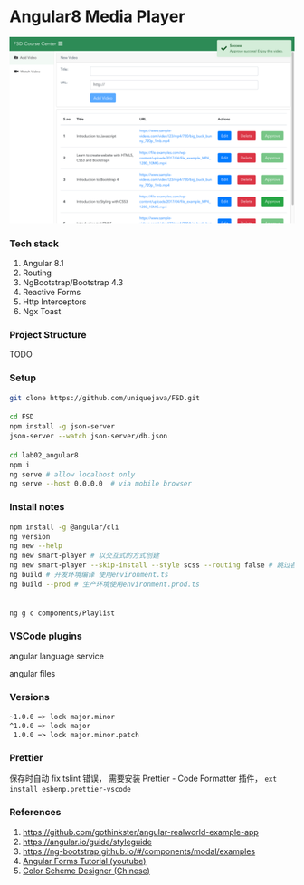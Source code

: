 # Angular8 Media Player

![angular8 screenshot](./fsd_angular8_screen.png)

### Tech stack

1. Angular 8.1
2. Routing
3. NgBootstrap/Bootstrap 4.3
4. Reactive Forms
5. Http Interceptors
6. Ngx Toast

### Project Structure

TODO

### Setup

```sh
git clone https://github.com/uniquejava/FSD.git

cd FSD
npm install -g json-server
json-server --watch json-server/db.json

cd lab02_angular8
npm i
ng serve # allow localhost only
ng serve --host 0.0.0.0  # via mobile browser
```

### Install notes

```sh
npm install -g @angular/cli
ng version
ng new --help
ng new smart-player # 以交互式的方式创建
ng new smart-player --skip-install --style scss --routing false # 跳过各种提示
ng build # 开发环境编译 使用environment.ts
ng build --prod # 生产环境使用environment.prod.ts


ng g c components/Playlist
```

### VSCode plugins

angular language service

angular files

### Versions

```
~1.0.0 => lock major.minor
^1.0.0 => lock major
 1.0.0 => lock major.minor.patch
```

### Prettier

保存时自动 fix tslint 错误， 需要安装 Prettier - Code Formatter 插件， `ext install esbenp.prettier-vscode`

### References

1. https://github.com/gothinkster/angular-realworld-example-app
2. https://angular.io/guide/styleguide
3. https://ng-bootstrap.github.io/#/components/modal/examples
4. [Angular Forms Tutorial (youtube)](https://www.youtube.com/playlist?list=PLC3y8-rFHvwhwL-XH04cHOpJnkgRKykFi)
5. [Color Scheme Designer (Chinese)](http://www.peise.net/tools/web/#)
